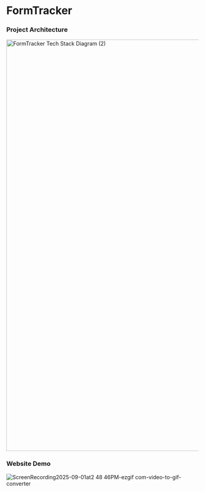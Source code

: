 # FormTracker
### Project Architecture

<img width="1920" height="1080" alt="FormTracker Tech Stack Diagram (2)" src="https://github.com/user-attachments/assets/a67e205f-3d24-4383-bc7a-881fe9657cfd" />

### Website Demo

![ScreenRecording2025-09-01at2 48 46PM-ezgif com-video-to-gif-converter](https://github.com/user-attachments/assets/38fd5667-0563-4a75-bf78-63e15ebc309a)
